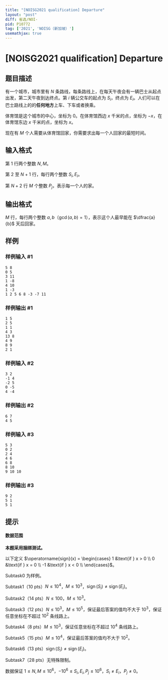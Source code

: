 ```yaml
---
title: "[NOISG2021 qualification] Departure"
layout: "post"
diff: 省选/NOI-
pid: P10772
tag: ['2021', 'NOISG（新加坡）']
usemathjax: true
---
```


# [NOISG2021 qualification] Departure
## 题目描述

有一个城市，城市里有 $N$ 条路线，每条路线上，在每天午夜会有一辆巴士从起点出发，第二天午夜到达终点。第 $i$ 辆公交车的起点为 $S_i$，终点为 $E_i$。人们可以在巴士路线上的的**任何地方**上车、下车或者换乘。

体育馆是这个城市的中心，坐标为 $0$。在体育馆西边 $x$ 千米的点，坐标为 $-x$，在体育馆东边 $x$ 千米的点，坐标为 $x$。

现在有 $M$ 个人需要从体育馆回家，你需要求出每一个人回家的最短时间。
## 输入格式

第 $1$ 行两个整数 $N,M$。

第 $2$ 至 $N+1$ 行，每行两个整数 $S_i,E_i$。

第 $N+2$ 行 $M$ 个整数 $P_j$，表示每一个人的家。
## 输出格式

$M$ 行，每行两个整数 $a,b$（$\gcd(a,b)=1$），表示这个人最早能在 $\dfrac{a}{b}$ 天后回家。
## 样例

### 样例输入 #1
```
5 8
0 5
3 11
1 -8
4 10
1 -3
1 2 5 6 8 -3 -7 11
```
### 样例输出 #1
```
1 5
2 5
1 1
4 3
13 8
4 9
8 9
2 1
```
### 样例输入 #2
```
3 2
-1 4
-2 5
0 -5
4 -4
```
### 样例输出 #2
```
6 7
4 5
```
### 样例输入 #3
```
5 3
0 2
2 4
4 6
6 8
8 10
9 10 10
```
### 样例输出 #3
```
9 2
5 1
5 1
```
## 提示

#### 数据范围

**本题采用捆绑测试。**

以下定义 $\operatorname{sign}(x) = \begin{cases}
1 &\text{if } x > 0 \\
0 &\text{if } x = 0 \\
-1 &\text{if } x < 0 \\
\end{cases}$。

Subtask0 为样例。

Subtask1（10 pts）$N \leq 10^4$，$M \leq 10^3$，$\operatorname{sign}(S_i)\neq\operatorname{sign}(E_i)$。

Subtask2（14 pts）$N \leq 100$，$M \leq 10^3$。

Subtask3（12 pts）$N \leq 10^3$，$M \leq 10^5$，保证最后答案的值均不大于 $10^3$，保证任意坐标在不超过 $10^2$ 条线路上。

Subtask4（8 pts）$M \leq 10^3$，保证任意坐标在不超过 $10^4$ 条线路上。

Subtask5（15 pts）$M \leq 10^4$，保证最后答案的值均不大于 $10^2$。

Subtask6（13 pts）$\operatorname{sign}(S_i)\neq\operatorname{sign}(E_i)$。

Subtask7（28 pts）无特殊限制。

数据保证 $1 \leq N,M \leq 10^6$，$-10^6 \leq S_i,E_i,P_j \leq 10^6$，$S_i \neq E_i$，$P_j \neq 0$。

